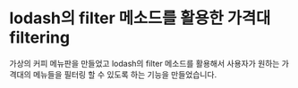 # lodash의 filter 메소드를 활용한 가격대 filtering

가상의 커피 메뉴판을 만들었고 lodash의 filter 메소드를 활용해서 사용자가 원하는 가격대의 메뉴들을 필터링 할 수 있도록 하는 기능을 만들었습니다.
